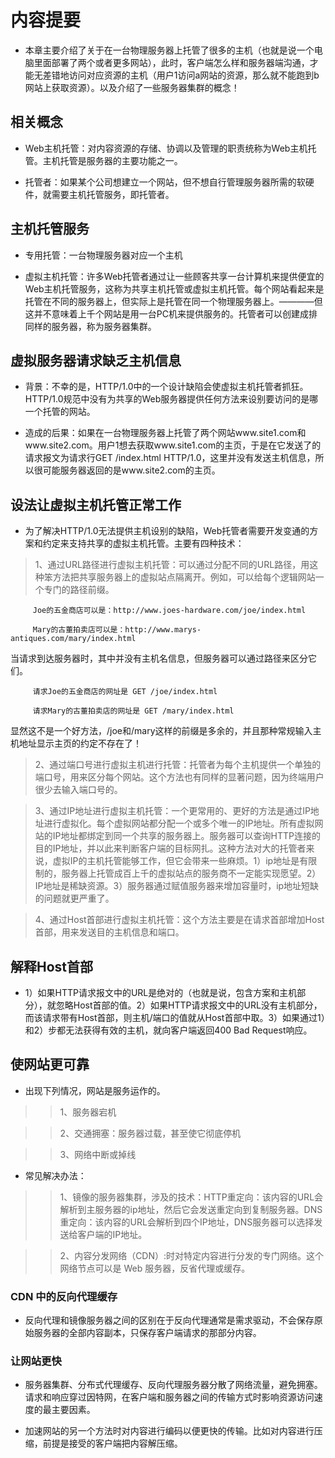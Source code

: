 # 内容提要

* 本章主要介绍了关于在一台物理服务器上托管了很多的主机（也就是说一个电脑里面部署了两个或者更多网站），此时，客户端怎么样和服务器端沟通，才能无差错地访问对应资源的主机（用户1访问a网站的资源，那么就不能跑到b网站上获取资源）。以及介绍了一些服务器集群的概念！

## 相关概念

* Web主机托管：对内容资源的存储、协调以及管理的职责统称为Web主机托管。主机托管是服务器的主要功能之一。

* 托管者：如果某个公司想建立一个网站，但不想自行管理服务器所需的软硬件，就需要主机托管服务，即托管者。

## 主机托管服务

* 专用托管：一台物理服务器对应一个主机

* 虚拟主机托管：许多Web托管者通过让一些顾客共享一台计算机来提供便宜的Web主机托管服务，这称为共享主机托管或虚拟主机托管。每个网站看起来是托管在不同的服务器上，但实际上是托管在同一个物理服务器上。————但这并不意味着上千个网站是用一台PC机来提供服务的。托管者可以创建成排同样的服务器，称为服务器集群。

## 虚拟服务器请求缺乏主机信息

* 背景：不幸的是，HTTP/1.0中的一个设计缺陷会使虚拟主机托管者抓狂。HTTP/1.0规范中没有为共享的Web服务器提供任何方法来设别要访问的是哪一个托管的网站。

* 造成的后果：如果在一台物理服务器上托管了两个网站www.site1.com和www.site2.com。用户1想去获取www.site1.com的主页，于是在它发送了的请求报文为请求行GET /index.html HTTP/1.0，这里并没有发送主机信息，所以很可能服务器返回的是www.site2.com的主页。

## 设法让虚拟主机托管正常工作

* 为了解决HTTP/1.0无法提供主机设别的缺陷，Web托管者需要开发变通的方案和约定来支持共享的虚拟主机托管。主要有四种技术：


>1、通过URL路径进行虚拟主机托管：可以通过分配不同的URL路径，用这种笨方法把共享服务器上的虚拟站点隔离开。例如，可以给每个逻辑网站一个专门的路径前缀。

``` 
     Joe的五金商店可以是：http://www.joes-hardware.com/joe/index.html

     Mary的古董拍卖店可以是：http://www.marys-antiques.com/mary/index.html

```

当请求到达服务器时，其中并没有主机名信息，但服务器可以通过路径来区分它们。

```
     请求Joe的五金商店的网址是 GET /joe/index.html

     请求Mary的古董拍卖店的网址是 GET /mary/index.html

```

显然这不是一个好方法，/joe和/mary这样的前缀是多余的，并且那种常规输入主机地址显示主页的约定不存在了！


>2、通过端口号进行虚拟主机进行托管：托管者为每个主机提供一个单独的端口号，用来区分每个网站。这个方法也有同样的显著问题，因为终端用户很少去输入端口号的。

>3、通过IP地址进行虚拟主机托管：一个更常用的、更好的方法是通过IP地址进行虚拟化。每个虚拟网站都分配一个或多个唯一的IP地址。所有虚拟网站的IP地址都绑定到同一个共享的服务器上。服务器可以查询HTTP连接的目的IP地址，并以此来判断客户端的目标网扎。这种方法对大的托管者来说，虚拟IP的主机托管能够工作，但它会带来一些麻烦。1）ip地址是有限制的，服务器上托管成百上千的虚拟站点的服务商不一定能实现愿望。2）IP地址是稀缺资源。3）服务器通过赋值服务器来增加容量时，ip地址短缺的问题就更严重了。

>4、通过Host首部进行虚拟主机托管：这个方法主要是在请求首部增加Host首部，用来发送目的主机信息和端口。

## 解释Host首部

* 1）如果HTTP请求报文中的URL是绝对的（也就是说，包含方案和主机部分），就忽略Host首部的值。2）如果HTTP请求报文中的URL没有主机部分，而该请求带有Host首部，则主机/端口的值就从Host首部中取。3）如果通过1）和2）步都无法获得有效的主机，就向客户端返回400 Bad Request响应。

## 使网站更可靠

* 出现下列情况，网站是服务运作的。

>>1、服务器宕机

>>2、交通拥塞：服务器过载，甚至使它彻底停机

>>3、网络中断或掉线

* 常见解决办法：

>>1、镜像的服务器集群，涉及的技术：HTTP重定向：该内容的URL会解析到主服务器的ip地址，然后它会发送重定向到复制服务器。DNS重定向：该内容的URL会解析到四个IP地址，DNS服务器可以选择发送给客户端的IP地址。

>>2、内容分发网络（CDN）:时对特定内容进行分发的专门网络。这个网络节点可以是 Web 服务器，反省代理或缓存。

### CDN 中的反向代理缓存

* 反向代理和镜像服务器之间的区别在于反向代理通常是需求驱动，不会保存原始服务器的全部内容副本，只保存客户端请求的那部分内容。

### 让网站更快

* 服务器集群、分布式代理缓存、反向代理服务器分散了网络流量，避免拥塞。请求和响应穿过因特网，在客户端和服务器之间的传输方式时影响资源访问速度的最主要因素。

* 加速网站的另一个方法时对内容进行编码以便更快的传输。比如对内容进行压缩，前提是接受的客户端把内容解压缩。















